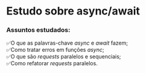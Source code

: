 # Estudo sobre async/await

### Assuntos estudados:  

✅O que as palavras-chave _async_ e _await_ fazem;  
✅Como tratar erros em funções _async_;  
✅O que são _requests_ paralelos e sequenciais;  
✅Como refatorar _requests_ paralelos.